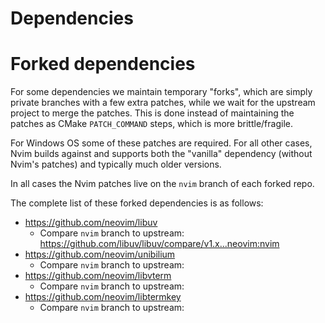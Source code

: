 Dependencies
============

Forked dependencies
===================

For some dependencies we maintain temporary "forks", which are simply private branches with a few extra patches, while we wait for the upstream project to merge the patches. This is done instead of maintaining the patches as CMake `PATCH_COMMAND` steps, which is more brittle/fragile.

For Windows OS some of these patches are required. For all other cases, Nvim builds against and supports both the "vanilla" dependency (without Nvim's patches) and typically much older versions.

In all cases the Nvim patches live on the `nvim` branch of each forked repo. 

The complete list of these forked dependencies is as follows:

* https://github.com/neovim/libuv
	* Compare `nvim` branch to upstream: https://github.com/libuv/libuv/compare/v1.x...neovim:nvim
* https://github.com/neovim/unibilium
	* Compare `nvim` branch to upstream: 
* https://github.com/neovim/libvterm
	* Compare `nvim` branch to upstream: 
* https://github.com/neovim/libtermkey
	* Compare `nvim` branch to upstream: 
